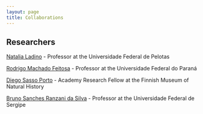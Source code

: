 ```yaml
---
layout: page
title: Collaborations
---
```


## Researchers ##

[Natalia Ladino](https://institucional.ufpel.edu.br/servidores/id/223725) - Professor at the Universidade Federal de Pelotas

[Rodrigo Machado Feitosa](https://www.researchgate.net/profile/Rodrigo-Feitosa) - Professor at the Universidade Federal do Paraná

[Diego Sasso Porto](https://researchportal.helsinki.fi/en/persons/diego-sasso-porto) - Academy Research Fellow at the Finnish Museum of Natural History

[Bruno Sanches Ranzani da Silva](https://scholar.google.com.br/citations?user=0J0-YnwAAAAJ&hl=en) - Professor at the Universidade Federal de Sergipe
